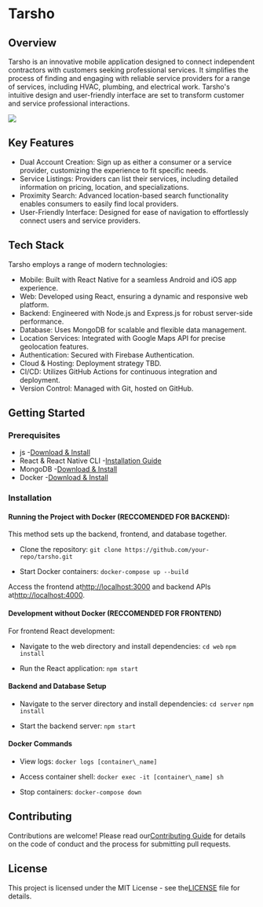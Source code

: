 # Tarsho

## Overview

Tarsho is an innovative mobile application designed to connect independent contractors with customers seeking professional services. It simplifies the process of finding and engaging with reliable service providers for a range of services, including HVAC, plumbing, and electrical work. Tarsho's intuitive design and user-friendly interface are set to transform customer and service professional interactions.

![](RackMultipart20231128-1-cn3ddm_html_7472a28e29da5d7f.png)

## Key Features

- Dual Account Creation: Sign up as either a consumer or a service provider, customizing the experience to fit specific needs.
- Service Listings: Providers can list their services, including detailed information on pricing, location, and specializations.
- Proximity Search: Advanced location-based search functionality enables consumers to easily find local providers.
- User-Friendly Interface: Designed for ease of navigation to effortlessly connect users and service providers.

## Tech Stack

Tarsho employs a range of modern technologies:

- Mobile: Built with React Native for a seamless Android and iOS app experience.
- Web: Developed using React, ensuring a dynamic and responsive web platform.
- Backend: Engineered with Node.js and Express.js for robust server-side performance.
- Database: Uses MongoDB for scalable and flexible data management.
- Location Services: Integrated with Google Maps API for precise geolocation features.
- Authentication: Secured with Firebase Authentication.
- Cloud & Hosting: Deployment strategy TBD.
- CI/CD: Utilizes GitHub Actions for continuous integration and deployment.
- Version Control: Managed with Git, hosted on GitHub.

## Getting Started

### Prerequisites

- js -[Download & Install](https://nodejs.org/en/download/)
- React & React Native CLI -[Installation Guide](https://reactnative.dev/docs/environment-setup)
- MongoDB -[Download & Install](https://www.mongodb.com/try/download/community)
- Docker -[Download & Install](https://www.docker.com/products/docker-desktop)

### Installation

#### Running the Project with Docker (RECCOMENDED FOR BACKEND):

This method sets up the backend, frontend, and database together.

- Clone the repository:
```git clone https://github.com/your-repo/tarsho.git```


- Start Docker containers:
```docker-compose up --build```


Access the frontend at[http://localhost:3000](http://localhost:3000/) and backend APIs at[http://localhost:4000](http://localhost:4000/).

#### Development without Docker (RECCOMENDED FOR FRONTEND)

For frontend React development:

- Navigate to the web directory and install dependencies:
```cd web```
```npm install```

- Run the React application:
```npm start```


#### Backend and Database Setup

- Navigate to the server directory and install dependencies:
```cd server```
```npm install```

- Start the backend server:
```npm start```


#### Docker Commands

- View logs:
```docker logs [container\_name]```


- Access container shell:
```docker exec -it [container\_name] sh```


- Stop containers:
 ```docker-compose down```


## Contributing

Contributions are welcome! Please read our[Contributing Guide](https://chat.openai.com/c/LINK_TO_CONTRIBUTING_GUIDE) for details on the code of conduct and the process for submitting pull requests.

## License

This project is licensed under the MIT License - see the[LICENSE](https://chat.openai.com/c/LINK_TO_LICENSE) file for details.